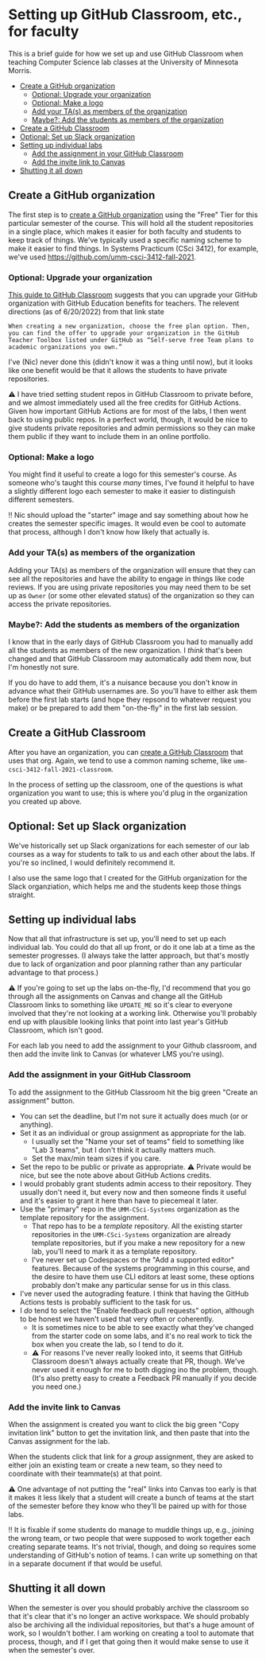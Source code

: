 # Setting up GitHub Classroom, etc., for faculty <!-- omit in toc -->

This is a brief guide for how we set up and use GitHub Classroom
when teaching Computer Science lab classes at the University of Minnesota
Morris.

- [Create a GitHub organization](#create-a-github-organization)
  - [Optional: Upgrade your organization](#optional-upgrade-your-organization)
  - [Optional: Make a logo](#optional-make-a-logo)
  - [Add your TA(s) as members of the organization](#add-your-tas-as-members-of-the-organization)
  - [Maybe?: Add the students as members of the organization](#maybe-add-the-students-as-members-of-the-organization)
- [Create a GitHub Classroom](#create-a-github-classroom)
- [Optional: Set up Slack organization](#optional-set-up-slack-organization)
- [Setting up individual labs](#setting-up-individual-labs)
  - [Add the assignment in your GitHub Classroom](#add-the-assignment-in-your-github-classroom)
  - [Add the invite link to Canvas](#add-the-invite-link-to-canvas)
- [Shutting it all down](#shutting-it-all-down)

## Create a GitHub organization

The first step is to [create a GitHub organization](https://docs.github.com/en/organizations/collaborating-with-groups-in-organizations/creating-a-new-organization-from-scratch) 
using the "Free" Tier for this particular
semester of the course. This will hold all the student repositories in
a single place, which makes it easier for both faculty and students to
keep track of things. We've typically used a specific naming scheme
to make it easier to find things. In Systems Practicum (CSci 3412),
for example, we've used <https://github.com/umm-csci-3412-fall-2021>.

### Optional: Upgrade your organization

[This guide to GitHub Classroom](https://github.blog/2020-03-18-set-up-your-digital-classroom-with-github-classroom/)
suggests that you can upgrade your GitHub organization with
GitHub Education benefits for teachers.  The relevent directions (as of 6/20/2022) from that link state

```
When creating a new organization, choose the free plan option. Then, you can find the offer to upgrade your organization in the GitHub Teacher Toolbox listed under GitHub as “Self-serve free Team plans to academic organizations you own.”
```

I've (Nic) never done this (didn't
know it was a thing until now), but it looks like one benefit would
be that it allows the students to have private repositories.

:warning: I have tried setting student repos in GitHub Classroom to
private before, and we almost immediately used all the free credits
for GitHub Actions. Given how important GitHub Actions are for most
of the labs, I then went back to using public repos. In a perfect world,
though, it would be nice to give students private repositories and
admin permissions so they can make them public if they want to include
them in an online portfolio.

### Optional: Make a logo

You might find it useful to create a logo for this semester's course.
As someone who's taught this course _many_ times, I've found it helpful
to have a slightly different logo each semester to make it easier to
distinguish different semesters.

:bangbang: Nic should upload the "starter" image and say something
about how he creates the semester specific images. It would even be
cool to automate that process, although I don't know how likely that
actually is.

### Add your TA(s) as members of the organization

Adding your TA(s) as members of the organization will ensure that
they can see all the repositories and have the ability to engage in
things like code reviews. If you are using private repositories
you may need them to be set up as `Owner` (or some other elevated
status) of the organization so they can access the private repositories.

### Maybe?: Add the students as members of the organization

I know that in the early days of GitHub Classroom you had to manually
add all the students as members of the new organization. I _think_ that's
been changed and that GitHub Classroom may automatically add them now,
but I'm honestly not sure.

If you do have to add them, it's a nuisance because you don't know in
advance what their GitHub usernames are. So you'll have to either ask
them before the first lab starts (and hope they repsond to whatever
request you make) or be prepared to add them "on-the-fly" in the first
lab session.

## Create a GitHub Classroom

After you have an organization, you can [create a GitHub Classroom](https://docs.github.com/en/education/manage-coursework-with-github-classroom/teach-with-github-classroom/manage-classrooms)
that uses that org. Again, we tend to use a common naming scheme, like
`umm-csci-3412-fall-2021-classroom`.

In the process of setting up the classroom, one of the questions is what
organization you want to use; this is where you'd plug in the organization
you created up above.

## Optional: Set up Slack organization

We've historically set up Slack organizations for each semester of
our lab courses as a way for students to talk to us and each other about
the labs. If you're so inclined, I would definitely recommend it.

I also use the same logo that I created for the GitHub organization
for the Slack organziation, which helps me and the students keep those
things straight.

## Setting up individual labs

Now that all that infrastructure is set up, you'll need to set up
each individual lab. You could do that all up front, or do it one lab
at a time as the semester progresses. (I always take the latter approach,
but that's mostly due to lack of organization and poor planning rather than
any particular advantage to that process.)

:warning: If you're going to set up the labs on-the-fly, I'd recommend
that you go through all the assignments on Canvas and change all the
GitHub Classroom links to something like `UPDATE_ME` so it's clear to everyone
involved that they're not looking at a working link. Otherwise you'll
probably end up with plausible looking links that point into last year's
GitHub Classroom, which isn't good.

For each lab you need to add the assignment to your Github classroom, and
then add the invite link to Canvas (or whatever LMS you're using).

### Add the assignment in your GitHub Classroom

To add the assignment to the GitHub Classroom hit the big green "Create
an assignment" button.

- You can set the deadline, but I'm not sure it actually does much (or
    or anything).
- Set it as an individual or group assignment as appropriate for the lab.
  - I usually set the "Name your set of teams" field to something like
      "Lab 3 teams", but I don't think it actually matters much.
  - Set the max/min team sizes if you care.
- Set the repo to be public or private as appropriate. :warning: Private
    would be nice, but see the note above about GitHub Actions credits.
- I would probably grant students admin access to their repository.
    They usually don't need it, but every now and then someone finds it
    useful and it's easier to grant it here than have to piecemeal it
    later.
- Use the "primary" repo in the `UMM-CSci-Systems` organization as the
    template repository for the assignment.
  - That repo has to be a _template_ repository. All the existing
      starter repositories in the `UMM-CSci-Systems` organization are
      already template repositories, but if you make a new repository
      for a new lab, you'll need to mark it as a template repository.
  - I've never set up Codespaces or the "Add a supported editor" features.
      Because of the systems programming in this course, and the desire
      to have them use CLI editors at least some, these options probably
      don't make any particular sense for us in this class.
- I've never used the autograding feature. I think that having the
    GitHub Actions tests is probably sufficient to the task for us.
- I _do_ tend to select the "Enable feedback pull requests" option,
    although to be honest we haven't used that very often or coherently.
  - It is sometimes nice to be able to see exactly what they've changed
      from the starter code on some labs, and it's no real work
      to tick the box when you create the lab, so I tend to do it.
  - :warning: For reasons I've
      never really looked into, it seems that GitHub Classroom doesn't
      always actually create that PR, though. We've never used it enough
      for me to both digging ino the problem, though. (It's also pretty
      easy to create a Feedback PR manually if you decide you need one.)

### Add the invite link to Canvas

When the assignment is created you want to click the big green
"Copy invitation link" button to get the invitation link, and then
paste that into the Canvas assignment for the lab.

When the students click that link for a _group_ assignment, they are
asked to either join an existing team or create a new team, so they need
to coordinate with their teammate(s) at that point.

:warning: One advantage of not putting the "real" links into Canvas
too early is that it makes it less likely that a student will create
a bunch of teams at the start of the semester before they know who
they'll be paired up with for those labs.

:bangbang: It is fixable if some students do manage to muddle things up, e.g.,
joining the wrong team, or two people that were supposed to work
together each creating separate teams. It's not trivial, though, and doing
so requires some understanding of GitHub's notion of teams. I can write up
something on that in a separate document if that would be useful.

## Shutting it all down

When the semester is over you should probably archive the classroom
so that it's clear that it's no longer an active workspace. We should
probably also be archiving all the individual repositories, but that's
a huge amount of work, so I wouldn't bother. I am working on creating
a tool to automate that process, though, and if I get that going then
it would make sense to use it when the semester's over.
